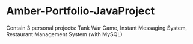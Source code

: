 # Amber-Portfolio-JavaProject
Contain 3 personal projects: Tank War Game, Instant Messaging System, Restaurant Management System (with MySQL)
